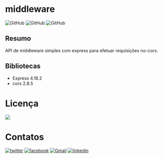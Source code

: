 # middleware

![GitHub](https://img.shields.io/badge/-github-%23181717?style=for-the-badge&logo=github)
![GitHub](https://img.shields.io/badge/-NodeJS-%23339933?style=for-the-badge&logo=nodejs)
![GitHub](https://img.shields.io/badge/-Express-%23000000?style=for-the-badge&logo=express)

## Resumo

API de middleware simples com express para efetuar requisições no-cors.

## Bibliotecas

- Express 4.18.2
- cors 2.8.5


# Licença

![](https://img.shields.io/github/license/aaamenezes/demenezescast?style=for-the-badge)

# Contatos

[![twitter](https://img.shields.io/badge/%20-Twitter-1DA1F2?style=for-the-badge&logo=twitter&logoColor=white)](https://twitter.com/SilvioCBONFIM)
[![facebook](https://img.shields.io/badge/%20-Facebook-1877F2?style=for-the-badge&logo=facebook&logoColor=white)](https://facebook.com/silvio.cavalcanti.5)
[![Gmail](https://img.shields.io/badge/%20-Gmail-EA4335?style=for-the-badge&logo=gmail&logoColor=white)](mailto:silviocavalcanti2011@gmail.com)
[![linkedin](https://img.shields.io/badge/%20-Linkedin-0A66C2?style=for-the-badge&logo=linkedin&logoColor=white)](https://www.linkedin.com/in/silvio-cavalcanti-1096768a/)